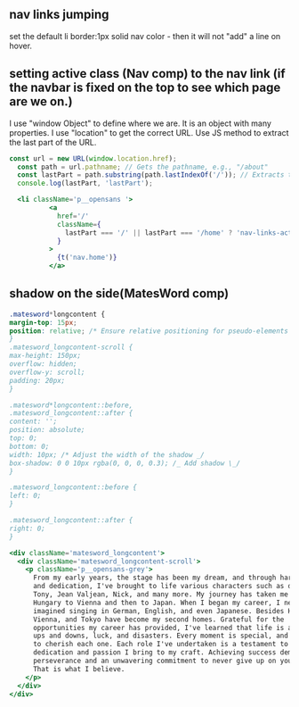 ## nav links jumping

set the default li border:1px solid nav color - then it will not "add" a line on hover.

## setting active class (Nav comp) to the nav link (if the navbar is fixed on the top to see which page are we on.)

I use "window Object" to define where we are. It is an object with many properties. I use "location" to get the correct URL.
Use JS method to extract the last part of the URL.

```jsx
const url = new URL(window.location.href);
  const path = url.pathname; // Gets the pathname, e.g., "/about"
  const lastPart = path.substring(path.lastIndexOf('/')); // Extracts the last part after the last "/"
  console.log(lastPart, 'lastPart');

  <li className='p__opensans '>
          <a
            href='/'
            className={
              lastPart === '/' || lastPart === '/home' ? 'nav-links-active' : ''
            }
          >
            {t('nav.home')}
          </a>
```

## shadow on the side(MatesWord comp)
```css
.matesword*longcontent {
margin-top: 15px;
position: relative; /* Ensure relative positioning for pseudo-elements \_/
}
.matesword_longcontent-scroll {
max-height: 150px;
overflow: hidden;
overflow-y: scroll;
padding: 20px;
}

.matesword*longcontent::before,
.matesword_longcontent::after {
content: '';
position: absolute;
top: 0;
bottom: 0;
width: 10px; /* Adjust the width of the shadow _/
box-shadow: 0 0 10px rgba(0, 0, 0, 0.3); /_ Add shadow \_/
}

.matesword_longcontent::before {
left: 0;
}

.matesword_longcontent::after {
right: 0;
}
``````

```jsx
<div className='matesword_longcontent'>
  <div className='matesword_longcontent-scroll'>
    <p className='p__opensans-grey'>
      From my early years, the stage has been my dream, and through hard work
      and dedication, I've brought to life various characters such as der Tod,
      Tony, Jean Valjean, Nick, and many more. My journey has taken me from
      Hungary to Vienna and then to Japan. When I began my career, I never
      imagined singing in German, English, and even Japanese. Besides Hungary,
      Vienna, and Tokyo have become my second homes. Grateful for the
      opportunities my career has provided, I've learned that life is a mix of
      ups and downs, luck, and disasters. Every moment is special, and I strive
      to cherish each one. Each role I've undertaken is a testament to the
      dedication and passion I bring to my craft. Achieving success demands
      perseverance and an unwavering commitment to never give up on your dreams.
      That is what I believe.
    </p>
  </div>
</div>
```
